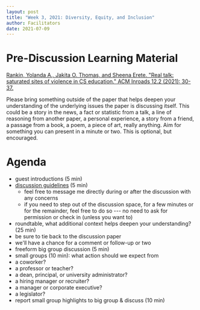 ```yaml
---
layout: post
title: "Week 3, 2021: Diversity, Equity, and Inclusion"
author: Facilitators
date: 2021-07-09
---
```


# Pre-Discussion Learning Material

[Rankin, Yolanda A., Jakita O. Thomas, and Sheena Erete. "Real talk: saturated sites of violence in CS education." ACM Inroads 12.2 (2021): 30-37.](https://dl.acm.org/doi/10.1145/3408877.3432432)

Please bring something outside of the paper that helps deepen your understanding of the underlying issues the paper is discussing itself.
This could be a story in the news, a fact or statistic from a talk, a line of reasoning from another paper, a personal experience, a story from a friend, a passage from a book, a poem, a piece of art, really anything.
Aim for something you can present in a minute or two.
This is optional, but encouraged.

# Agenda

* guest introductions (5 min)
* [discussion guidelines](http://www.edchange.org/multicultural/activities/groundrules.html) (5 min)
  * feel free to message me directly during or after the discussion with any concerns
  * if you need to step out of the discussion space, for a few minutes or for the remainder, feel free to do so --- no need to ask for permission or check in (unless you want to)
 * roundtable, what additional context helps deepen your understanding? (25 min)
  * be sure to tie back to the discussion paper
  * we'll have a chance for a comment or follow-up or two
 * freeform big group discussion (5 min)
 * small groups (10 min): what action should we expect from
  * a coworker?
  * a professor or teacher?
  * a dean, principal, or university administrator?
  * a hiring manager or recruiter?
  * a manager or corporate executive?
  * a legislator?
 * report small group highlights to big group & discuss (10 min) 
